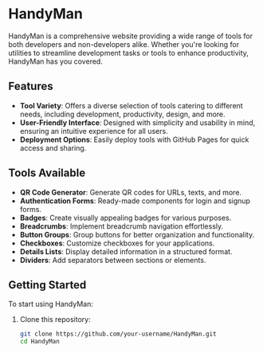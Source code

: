 # HandyMan

HandyMan is a comprehensive website providing a wide range of tools for both developers and non-developers alike. Whether you're looking for utilities to streamline development tasks or tools to enhance productivity, HandyMan has you covered.

## Features

- **Tool Variety**: Offers a diverse selection of tools catering to different needs, including development, productivity, design, and more.
- **User-Friendly Interface**: Designed with simplicity and usability in mind, ensuring an intuitive experience for all users.
- **Deployment Options**: Easily deploy tools with GitHub Pages for quick access and sharing.

## Tools Available

- **QR Code Generator**: Generate QR codes for URLs, texts, and more.
- **Authentication Forms**: Ready-made components for login and signup forms.
- **Badges**: Create visually appealing badges for various purposes.
- **Breadcrumbs**: Implement breadcrumb navigation effortlessly.
- **Button Groups**: Group buttons for better organization and functionality.
- **Checkboxes**: Customize checkboxes for your applications.
- **Details Lists**: Display detailed information in a structured format.
- **Dividers**: Add separators between sections or elements.

## Getting Started

To start using HandyMan:

1. Clone this repository:

   ```bash
   git clone https://github.com/your-username/HandyMan.git
   cd HandyMan
